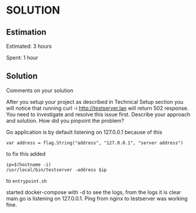 SOLUTION
========

Estimation
----------
Estimated: 3 hours

Spent: 1 hour


Solution
--------
Comments on your solution


After you setup your project as described in Technical Setup section you will notice that running curl -i http://testserver.lan will return 502 response. You need to investigate and resolve this issue first. Describe your approach and solution. How did you pinpoint the problem?

Go application is by default listening on 127.0.0.1 because of this
```
var address = flag.String("address", "127.0.0.1", "server address")
```

to fix this added 
```
ip=$(hostname -i)
/usr/local/bin/testserver -address $ip
```

to `entrypoint.sh`

started docker-compose with -d to see the logs, from the logs it is clear main.go is listening on 127.0.0.1. Ping from nginx to testserver was working fine.